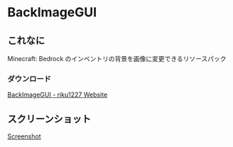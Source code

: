 # BackImageGUI
## これなに
Minecraft: Bedrock のインベントリの背景を画像に変更できるリソースパック  
### ダウンロード
[BackImageGUI - riku1227 Website](https://riku1227.github.io/html/distributions/backimage_gui.html)
## スクリーンショット
[Screenshot](https://riku1227.github.io/html/distributions/backimage_gui.html#screenshot)